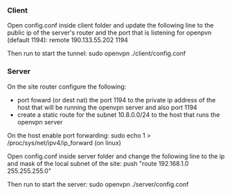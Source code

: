 ### Client

Open config.conf inside client folder and update the following line to the public ip of the server's router and the port that is listening for openpvn (default 1194):
remote 190.133.55.202 1194

Then run to start the tunnel:
sudo openvpn ./client/config.conf

### Server

On the site router configure the following:
- port foward (or dest nat) the port 1194 to the private ip address of the host that will be running the openvpn server and also port 1194
- create a static route for the subnet 10.8.0.0/24 to the host that runs the openvpn server

On the host enable port forwarding:
sudo echo 1 > /proc/sys/net/ipv4/ip_forward (on linux)

Open config.conf inside server folder and change the following line to the ip and mask of the local subnet of the site:
push "route 192.168.1.0 255.255.255.0"

Then run to start the server:
sudo openvpn ./server/config.conf

